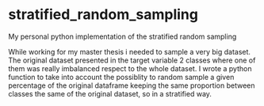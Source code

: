 # stratified_random_sampling
My personal python implementation of the stratified random sampling 


While working for my master thesis i needed to sample a very big dataset. The original dataset presented in the target variable 2 classes where one of them was really imbalanced respect to the whole dataset. I wrote a python function to take into account the possiblity to random sample a given percentage of the original dataframe keeping the same proportion between classes the same of the original dataset, so in a stratified way.
